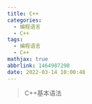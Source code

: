 ```yaml
---
title: C++
categories:
  - 编程语言
  - C++
tags:
  - 编程语言
  - C++
mathjax: true
abbrlink: 1464987298
date: 2022-03-14 10:00:48
---
```


>   C++基本语法

<!--more-->

